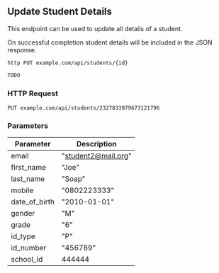 ## Update Student Details
This endpoint can be used to update all details of a student.

On successful completion student details will be included in the JSON response.

```shell
http PUT example.com/api/students/{id}
```

```javascript
TODO
```

### HTTP Request

`PUT example.com/api/students/2327833979673121796`

### Parameters

Parameter | Description
--------- | -----------
email | "student2@mail.org"
first_name | "Joe"
last_name | "Soap"
mobile | "0802223333"
date_of_birth | "2010-01-01"
gender | "M"
grade | "6"
id_type | "P"
id_number | "456789"
school_id | 444444
